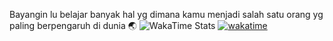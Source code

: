 Bayangin lu belajar banyak hal yg dimana kamu menjadi salah satu orang yg paling berpengaruh di dunia 🌏
![WakaTime Stats](https://github-readme-stats.vercel.app/api/wakatime?username=pepeng28)
[![wakatime](https://wakatime.com/badge/user/92f2c597-cae4-4957-8a85-abf0a3442a5a.svg)](https://wakatime.com/@92f2c597-cae4-4957-8a85-abf0a3442a5a)
